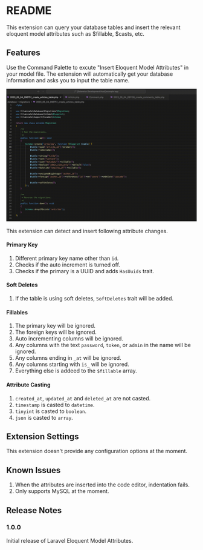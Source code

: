 # README

This extension can query your database tables and insert the relevant eloquent model attributes such as $fillable, $casts, etc.

## Features

Use the Command Palette to excute "Insert Eloquent Model Attributes" in your model file. The extension will automatically get your database information and asks you to input the table name.

![Screenshot](https://raw.githubusercontent.com/sandaru1/laravel-eloquent-model-attributes/main/images/attributes.gif)

This extension can detect and insert following attribute changes.

#### Primary Key

1. Different primary key name other than `id`.
2. Checks if the auto increment is turned off.
3. Checks if the primary is a UUID and adds `HasUuids` trait.

#### Soft Deletes

1. If the table is using soft deletes, `SoftDeletes` trait will be added.

#### Fillables

1. The primary key will be ignored.
2. The foreign keys will be ignored.
3. Auto incrementing columns will be ignored.
4. Any columns with the text `password`, `token`, or `admin` in the name will be ignored.
5. Any columns ending in `_at` will be ignored.
6. Any columns starting with `is_` will be ignored.
6. Everything else is addeed to the `$fillable` array.

#### Attribute Casting

1. `created_at`, `updated_at` and `deleted_at` are not casted.
2. `timestamp` is casted to `datetime`.
3. `tinyint` is casted to `boolean`.
4. `json` is casted to `array`.

## Extension Settings

This extension doesn't provide any configuration options at the moment.

## Known Issues

1. When the attributes are inserted into the code editor, indentation fails.
2. Only supports MySQL at the moment.

## Release Notes

### 1.0.0

Initial release of Laravel Eloquent Model Attributes.

